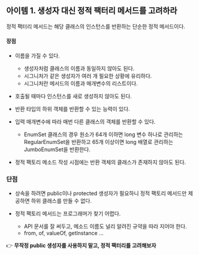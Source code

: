 ## 아이템 1. 생성자 대신 정적 팩터리 메서드를 고려하라
정적 팩터리 메서드는 해당 클래스의 인스턴스를 반환하는 단순한 정적 메서드이다.

#### 장점
- 이름을 가질 수 있다.
   - 생성자처럼 클래스의 이름과 동일하지 않아도 된다.
   - 시그니처가 같은 생성자가 여러 개 필요한 상황에 유리하다.
   - 시그니처란 메서드의 이름과 매개변수의 리스트이다.

- 호출될 때마다 인스턴스를 새로 생성하지 않아도 된다.

- 반환 타입의 하위 객체를 반환할 수 있는 능력이 있다.

- 입력 매개변수에 따라 매번 다른 클래스의 객체를 반환할 수 있다.
    - EnumSet 클래스의 경우 원소가 64개 이하면 long 변수 하나로 관리하는 RegularEnumSet을 반환하고 65개 이상이면 long 배열로 관리하는 JumboEnumSet을 반환한다.

- 정적 팩토리 메소드 작성 시점에는 반환 객체의 클래스가 존재하지 않아도 된다.

### 단점
- 상속을 하려면 public이나 protected 생성자가 필요하니 정적 팩토리 메서드만 제공하면 하위 클래스를 만들 수 없다.

- 정적 팩토리 메서드는 프로그래머가 찾기 어렵다. 
   - API 문서를 잘 써두고, 메소드 이름도 널리 알려진 규약을 따라 지어야 한다.
   - from, of, valueOf, getInstance ...

👉 **무작정 public 생성자를 사용하지 말고, 정적 팩터리를 고려해보자**
